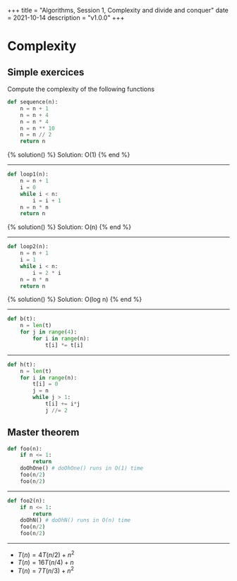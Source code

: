 +++
title = "Algorithms, Session 1, Complexity and divide and conquer"
date = 2021-10-14
description = "v1.0.0"
+++

# Complexity

## **Simple exercices**

Compute the complexity of the following functions

```python
def sequence(n):
    n = n + 1
    n = n + 4
    n = n * 4
    n = n ** 10
    n = n // 2
    return n
```

{% solution() %}
Solution:
O(1)
{% end %}

---

```python
def loop1(n):
    n = n + 1
    i = 0
    while i < n:
        i = i + 1
    n = n * n
    return n
```

{% solution() %}
Solution:
O(n)
{% end %}

---

```python
def loop2(n):
    n = n + 1
    i = 1
    while i < n:
        i = 2 * i
    n = n * n
    return n
```

{% solution() %}
Solution:
O(log n)
{% end %}

---

```python
def b(t):
    n = len(t)
    for j in range(4):
        for i in range(n):
            t[i] *= t[i]
```
---

```python
def h(t):
    n = len(t)
    for i in range(n):
        t[i] = 0
        j = n
        while j > 1:
            t[i] += i*j
            j //= 2
```

## **Master theorem**

```python
def foo(n):
    if n <= 1:
        return
    doOhOne() # doOhOne() runs in O(1) time
    foo(n/2)
    foo(n/2)
```

---

```python
def foo2(n):
    if n <= 1:
        return
    doOhN() # doOhN() runs in O(n) time
    foo(n/2)
    foo(n/2)
```

---

- $T(n) = 4T(n/2) + n^2$
- $T(n) = 16T(n/4) + n$
- $T(n) = 7T(n/3) + n^2$
